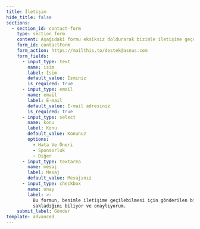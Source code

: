 ```yaml
---
title: İletişim
hide_title: false
sections:
  - section_id: contact-form
    type: section_form
    content: Aşağıdaki formu eksiksiz doldurarak bizimle iletişime geçebilirsiniz.
    form_id: contactForm
    form_action: https://mailthis.to/destek@asnus.com
    form_fields:
      - input_type: text
        name: isim
        label: İsim
        default_value: İsminiz
        is_required: true
      - input_type: email
        name: email
        label: E-mail
        default_value: E-mail adresiniz
        is_required: true
      - input_type: select
        name: konu
        label: Konu
        default_value: Konunuz
        options:
          - Hata Ve Öneri
          - Sponsorluk
          - Diğer
      - input_type: textarea
        name: mesaj
        label: Mesaj
        default_value: Mesajınız
      - input_type: checkbox
        name: onay
        label: >-
          Bu formun, benimle iletişime geçilebilmesi için gönderilen bilgilerimi
          sakladığını biliyor ve onaylıyorum.
    submit_label: Gönder
template: advanced
---
```

